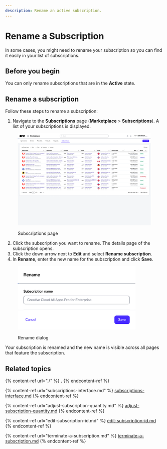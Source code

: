 ```yaml
---
description: Rename an active subscription.
---
```


# Rename a Subscription

In some cases, you might need to rename your subscription so you can find it easily in your list of subscriptions.&#x20;

## Before you begin

You can only rename subscriptions that are in the **Active** state.&#x20;

## Rename a subscription

Follow these steps to rename a subscription:

1. Navigate to the **Subscriptions** page (**Marketplace** > **Subscriptions**). A list of your subscriptions is displayed.

<figure><img src="../../../.gitbook/assets/image (373).png" alt=""><figcaption><p>Subscriptions page</p></figcaption></figure>

2. Click the subscription you want to rename. The details page of the subscription opens.
3. Click the down arrow next to **Edit** and select **Rename subscription**.
4. In **Rename**, enter the new name for the subscription and click **Save**.

<figure><img src="../../../.gitbook/assets/image (374).png" alt="" width="375"><figcaption><p>Rename dialog</p></figcaption></figure>

Your subscription is renamed and the new name is visible across all pages that feature the subscription.

## Related topics

{% content-ref url="./" %}
[.](./)
{% endcontent-ref %}

{% content-ref url="subscriptions-interface.md" %}
[subscriptions-interface.md](subscriptions-interface.md)
{% endcontent-ref %}

{% content-ref url="adjust-subscription-quantity.md" %}
[adjust-subscription-quantity.md](adjust-subscription-quantity.md)
{% endcontent-ref %}

{% content-ref url="edit-subscription-id.md" %}
[edit-subscription-id.md](edit-subscription-id.md)
{% endcontent-ref %}

{% content-ref url="terminate-a-subscription.md" %}
[terminate-a-subscription.md](terminate-a-subscription.md)
{% endcontent-ref %}
